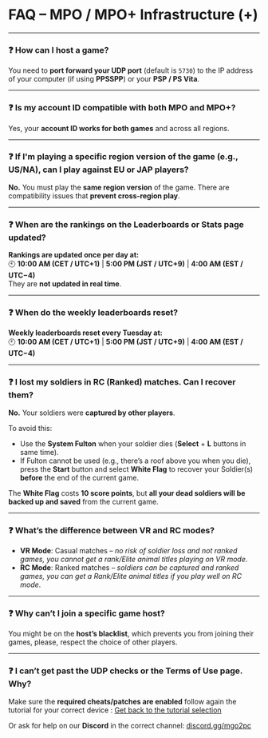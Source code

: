 # FAQ – MPO / MPO+ Infrastructure (+)

---

### ❓ How can I host a game?

You need to **port forward your UDP port** (default is `5730`) to the IP address of your computer (if using **PPSSPP**) or your **PSP / PS Vita**.

---

### ❓ Is my account ID compatible with both MPO and MPO+?

Yes, your **account ID works for both games** and across all regions.

---

### ❓ If I'm playing a specific region version of the game (e.g., US/NA), can I play against EU or JAP players?

**No.** You must play the **same region version** of the game. There are compatibility issues that **prevent cross-region play**.

---

### ❓ When are the rankings on the Leaderboards or Stats page updated?

**Rankings are updated once per day at:**  
🕙 **10:00 AM (CET / UTC+1)** | **5:00 PM (JST / UTC+9)** | **4:00 AM (EST / UTC−4)**  
They are **not updated in real time**.

---

### ❓ When do the weekly leaderboards reset?

**Weekly leaderboards reset every Tuesday at:**  
🕙 **10:00 AM (CET / UTC+1)** | **5:00 PM (JST / UTC+9)** | **4:00 AM (EST / UTC−4)**

---

### ❓ I lost my soldiers in RC (Ranked) matches. Can I recover them?

**No.** Your soldiers were **captured by other players**.

To avoid this:

- Use the **System Fulton** when your soldier dies (**Select** + **L** buttons in same time).
- If Fulton cannot be used (e.g., there’s a roof above you when you die), press the **Start** button and select **White Flag** to recover your Soldier(s) **before** the end of the current game.
  
The **White Flag** costs **10 score points**, but **all your dead soldiers will be backed up and saved** from the current game.

---

### ❓ What’s the difference between VR and RC modes?

- **VR Mode**: Casual matches – *no risk of soldier loss and not ranked games, you cannot get a rank/Elite animal titles playing on VR mode*.
- **RC Mode**: Ranked matches – *soldiers can be captured and ranked games, you can get a Rank/Elite animal titles if you play well on RC mode*.

---

### ❓ Why can’t I join a specific game host?

You might be on the **host’s blacklist**, which prevents you from joining their games, please, respect the choice of other players.

---

### ❓ I can’t get past the UDP checks or the Terms of Use page. Why?

Make sure the **required cheats/patches are enabled** follow again the tutorial for your correct device : [Get back to the tutorial selection](https://github.com/snakeswiss/MPO-Guide)

Or ask for help on our **Discord** in the correct channel: [discord.gg/mgo2pc](https://discord.gg/mgo2pc)

